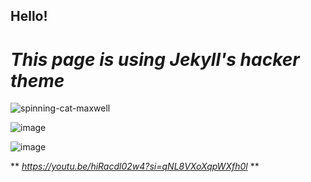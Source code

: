 ## Hello!
# *This page is using Jekyll's hacker theme*


![spinning-cat-maxwell](https://github.com/outmoded1PonGee0/outmoded1PonGee0.github.io/assets/150323782/4172ee6f-8b5c-4bd2-8429-8c231aed08a3)

![image](https://github.com/outmoded1PonGee0/outmoded1PonGee0.github.io/assets/150323782/3ffc2d34-fc15-493f-9fee-f598cd70c9af)

![image](https://github.com/outmoded1PonGee0/outmoded1PonGee0.github.io/assets/150323782/05e73bde-46a1-41cd-956c-7d3e9efaccea)

** *https://youtu.be/hiRacdl02w4?si=qNL8VXoXqpWXfh0l* **
